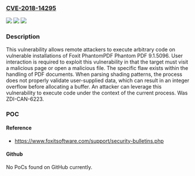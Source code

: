### [CVE-2018-14295](https://cve.mitre.org/cgi-bin/cvename.cgi?name=CVE-2018-14295)
![](https://img.shields.io/static/v1?label=Product&message=Foxit%20PhantomPDF&color=blue)
![](https://img.shields.io/static/v1?label=Version&message=Phantom%20PDF%209.1.5096%20&color=brightgreen)
![](https://img.shields.io/static/v1?label=Vulnerability&message=NO_CWE&color=brightgreen)

### Description

This vulnerability allows remote attackers to execute arbitrary code on vulnerable installations of Foxit PhantomPDF Phantom PDF 9.1.5096. User interaction is required to exploit this vulnerability in that the target must visit a malicious page or open a malicious file. The specific flaw exists within the handling of PDF documents. When parsing shading patterns, the process does not properly validate user-supplied data, which can result in an integer overflow before allocating a buffer. An attacker can leverage this vulnerability to execute code under the context of the current process. Was ZDI-CAN-6223.

### POC

#### Reference
- https://www.foxitsoftware.com/support/security-bulletins.php

#### Github
No PoCs found on GitHub currently.

